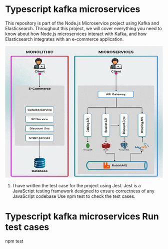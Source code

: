 # Typescript kafka microservices

This repository is part of the Node.js Microservice project using Kafka and Elasticsearch. Throughout this project, we will cover everything you need to know about how Node.js microservices interact with Kafka, and how Elasticsearch integrates with an e-commerce application.

<img src="micro.gif" alt="Monolithic & Microservices" width="100%" height="420">

1. I have written the test case for the project using Jest.
    Jest is a JavaScript testing framework designed to ensure correctness of any JavaScript codebase
    Use npm test to check the test cases.
    
# Typescript kafka microservices Run test cases
npm test


